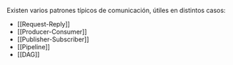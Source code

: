 Existen varios patrones típicos de comunicación, útiles en distintos casos:

- [[Request-Reply]]
- [[Producer-Consumer]]
- [[Publisher-Subscriber]]
- [[Pipeline]]
- [[DAG]]
